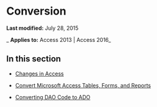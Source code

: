 
# Conversion

 **Last modified:** July 28, 2015

 _ **Applies to:** Access 2013 | Access 2016_

## In this section


- [Changes in Access](8dfc5fc9-a6a7-4a91-8e97-c3874e9b880f.md)
    
- [Convert Microsoft Access Tables, Forms, and Reports](cc170e62-a663-60e8-4446-07a7a874b747.md)
    
- [Converting DAO Code to ADO](4720906b-d6b1-aa6d-3b18-ff828d16acae.md)
    
